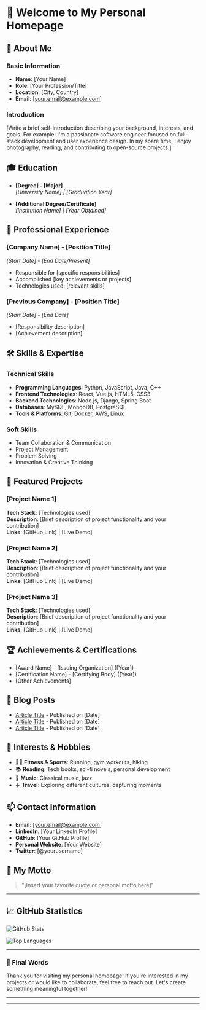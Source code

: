 # 🌟 Welcome to My Personal Homepage

## 👋 About Me

### Basic Information
- **Name**: [Your Name]
- **Role**: [Your Profession/Title]
- **Location**: [City, Country]
- **Email**: [your.email@example.com]

### Introduction
[Write a brief self-introduction describing your background, interests, and goals. For example: I'm a passionate software engineer focused on full-stack development and user experience design. In my spare time, I enjoy photography, reading, and contributing to open-source projects.]

## 🎓 Education

- **[Degree] - [Major]**  
  *[University Name] | [Graduation Year]*
  
- **[Additional Degree/Certificate]**  
  *[Institution Name] | [Year Obtained]*

## 💼 Professional Experience

### [Company Name] - [Position Title]
*[Start Date] - [End Date/Present]*

- Responsible for [specific responsibilities]
- Accomplished [key achievements or projects]
- Technologies used: [relevant skills]

### [Previous Company] - [Position Title]
*[Start Date] - [End Date]*

- [Responsibility description]
- [Achievement description]

## 🛠️ Skills & Expertise

### Technical Skills
- **Programming Languages**: Python, JavaScript, Java, C++
- **Frontend Technologies**: React, Vue.js, HTML5, CSS3
- **Backend Technologies**: Node.js, Django, Spring Boot
- **Databases**: MySQL, MongoDB, PostgreSQL
- **Tools & Platforms**: Git, Docker, AWS, Linux

### Soft Skills
- Team Collaboration & Communication
- Project Management
- Problem Solving
- Innovation & Creative Thinking

## 🚀 Featured Projects

### [Project Name 1]
**Tech Stack**: [Technologies used]  
**Description**: [Brief description of project functionality and your contribution]  
**Links**: [GitHub Link] | [Live Demo]

### [Project Name 2]
**Tech Stack**: [Technologies used]  
**Description**: [Brief description of project functionality and your contribution]  
**Links**: [GitHub Link] | [Live Demo]

### [Project Name 3]
**Tech Stack**: [Technologies used]  
**Description**: [Brief description of project functionality and your contribution]  
**Links**: [GitHub Link] | [Live Demo]

## 🏆 Achievements & Certifications

- [Award Name] - [Issuing Organization] ([Year])
- [Certification Name] - [Certifying Body] ([Year])
- [Other Achievements]

## 📝 Blog Posts

- [Article Title](link) - Published on [Date]
- [Article Title](link) - Published on [Date]
- [Article Title](link) - Published on [Date]

## 🎨 Interests & Hobbies

- 🏃‍♂️ **Fitness & Sports**: Running, gym workouts, hiking
- 📚 **Reading**: Tech books, sci-fi novels, personal development
- 🎵 **Music**: Classical music, jazz
- ✈️ **Travel**: Exploring different cultures, capturing moments

## 📫 Contact Information

- **Email**: [your.email@example.com]
- **LinkedIn**: [Your LinkedIn Profile]
- **GitHub**: [Your GitHub Profile]
- **Personal Website**: [Your Website]
- **Twitter**: [@yourusername]

## 💭 My Motto

> "[Insert your favorite quote or personal motto here]"

---

## 📈 GitHub Statistics

![GitHub Stats](https://github-readme-stats.vercel.app/api?username=your-username&show_icons=true&theme=radical)

![Top Languages](https://github-readme-stats.vercel.app/api/top-langs/?username=your-username&layout=compact&theme=radical)

---

### 🌈 Final Words

Thank you for visiting my personal homepage! If you're interested in my projects or would like to collaborate, feel free to reach out. Let's create something meaningful together!

---

---
